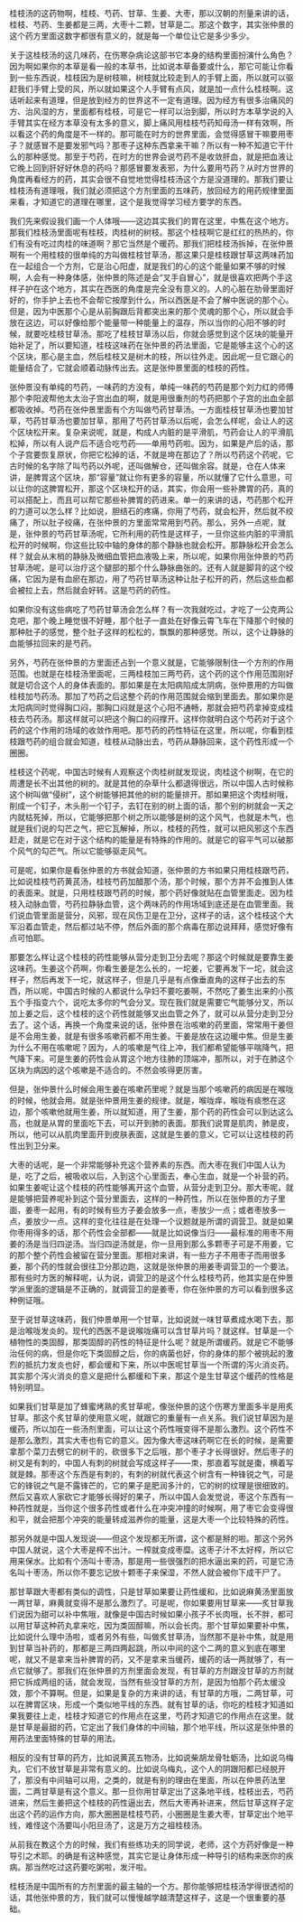 桂枝汤的这药物啊，桂枝、芍药、甘草、生姜、大枣，那以汉朝的剂量来讲的话，桂枝、芍药、生姜都是三两，大枣十二颗，甘草是二。那这个数字，其实张仲景的这个药方里面这数字都很有意义的，就是每一个单位让它是多少多少。

关于这桂枝汤的这几味药，在伤寒杂病论这部书它本身的结构里面扮演什么角色？因为啊如果你的本草是看一般的本草书，比如说本草备要或什么，那它可能让你看到一些东西说，桂枝因为是树枝嘛，树枝就比较走到人的手臂上面，所以就可以驱赶我们手臂上受的风，所以就如果这个人手臂有点风，就是加一点什么桂枝啊。这话听起来有道理，但是放到经方的世界这不一定有道理。因为经方有很多治痛风的方、治风湿的方，里面都有桂枝，可是它一样可以治到脚，所以时方本草学说的入手臂其实在经方本草没有太多的意义，脚上痛风用桂枝芍药知母汤一样有效啊，所以看这个药的角度是不一样的。那可能在时方的世界里面，会觉得感冒干嘛要用枣子？就感冒不是要发邪气吗？那枣子这种东西拿来干嘛？所以有一种不知道它干什么的那种感觉。那至于芍药，在时方的世界会说芍药不是收敛肝血，就是把血液让它晚上回到肝好好休息的药吗？那感冒要发表邪，为什么要用芍药？从时方世界的角度再看经方的药，其实会很不自觉地觉得桂枝汤这个方是没道理的。那我们要让桂枝汤有道理哦，我们就必须把这个方剂里面的五味药，放回经方的用药规律里面来看，才知道它的道理在哪里，这个是我觉得学习经方要学的东西。

我们先来假设我们画一个人体哦——这边其实我们的胃在这里，中焦在这个地方。那我们桂枝汤里面呢有桂枝，肉桂树的树枝。那这个桂枝啊它是红红的热热的，你们有没有吃过肉桂的味道啊？那它当然是个暖药。那我们把桂枝汤拆掉，在张仲景啊有一个用桂枝的很单纯的方叫做桂枝甘草汤，那这果只是桂枝跟甘草这两味药加在一起组合一个方剂，它是治心阳虚，就是我们的心的这个能量如果不够的时候啊，人会有一种身体感，张仲景的陈述是会“叉手自冒心”，就是很喜欢把两个手这样子护在这个地方，其实在西医的角度是完全没有意义的。人的心脏在肋骨里面好好的，你手护上去也不会帮它按摩到什么，所以西医是不会了解中医说的那个心。但是，因为中医那个心是从前胸跟后背都突出来的那个灵魂的那个心，所以就会手放在这边，可以好像给那个能量带一种能量上的温存，所以当你的心阳不够的时候，就要吃桂枝甘草汤。那吃了桂枝甘草汤以后，你就会感觉到这个区块的能量开始补足了，所以要知道，桂枝这味药在张仲景的药法里面，它是能够主这个心的这个区块，那心是主血，然后桂枝又是树木的枝，所以往外走。因此呢一旦它跟心的能量结合了，它就会顺着动脉传出去。这是张仲景里面的桂枝的药性。

张仲景没有单纯的芍药，一味药的方没有，单纯一味药的芍药是那个刘力红的师傅那个李阳波帮他太太治子宫出血的啊，就是用很重剂的芍药把那个子宫的出血全部都吸收掉。芍药在张仲景里面有个方叫做芍药甘草汤。一方面桂枝甘草汤也要加甘草，芍药甘草汤也要加甘草，那用了芍药甘草汤以后呢，会怎么样呢，会让人的这个区块松开来。复杂来说呢，就是，构成人内脏的是平滑肌，芍药会让人的平滑肌松掉，所以有人说产后不适合吃芍药——单用芍药啦。因为，如果是产后的话，那个子宫要恢复原状，你把它松掉的话，不就是垮在那边了？所以芍药这个药呢，它古时候的名字除了叫芍药以外呢，还叫做解仓，还叫做余容。就是，仓在人体来讲，是脾胃这个区块，那“容量”就让你有更多的容量，所以就懂了它什么意思，可以让你的这脾胃松开，那这个区块松开的话，其实，你会用一些补脾胃的药，真的可以搭配上，而且可以帮它那些补脾胃的药进来。单一的来讲的话，芍药那个松开的力道可以怎么样？比如说，胆结石的疼痛，你用了芍药，就会松开，然后就不绞痛了，所以肚子绞痛，在张仲景的方里面常常用到芍药。那么，另外一点呢，就是，张仲景的芍药甘草汤呢，它所利用的药性是这样子，一旦你这些内脏的平滑肌松开的时候啊，你这些比较中轴的身体的那个静脉也就会松开。那静脉松开会怎么样？就会从末梢的静脉及微细血管把血液吸上来，所以呢，如果你用张仲景的芍药甘草汤呢，是可以治疗这个腿部的那个什么静脉曲张的。还有人就是脚背的这个绞痛，它因为是有血瘀在那边，用了芍药甘草汤这种让肚子松开的药，然后这些血都会被拉上去，然后就会好转。这是芍药的药性。

如果你没有这些病吃了芍药甘草汤会怎么样？有一次我就吃过，才吃了一公克两公克吧，那个晚上睡觉很不好睡，那个肚子一直处在好像云霄飞车在下降那个时候的那种肚子的感觉，整个肚子这样的松松的，飘飘的那种感觉。所以，这个让静脉的血能够拉回来的是芍药。

另外，芍药在张仲景的方里面还占到一个意义就是，它能够限制住一个方剂的作用范围。也就是在桂枝汤里面呢，三两桂枝加三两芍药，这个药的这个作用范围刚好就是切合这个人的身体表面的。那如果是在太阳病陷成太阴病，张仲景用的方叫做桂枝加芍药汤。那加了芍药之后这整个药的作用范围就会缩到里面去。那如果你是太阳病同时觉得胸口闷，那胸口闷就是这个心阳不通畅，那就会把芍药拿掉变成桂枝去芍药汤。那这样就可以把这个胸口的闷撑开。这样你就明白这个芍药对于这个药的这个作用的场域的收敛作用吧。那芍药的药性特征在这里，所以呢，你看到桂枝跟芍药的组合就会知道，桂枝从动脉出去，芍药从静脉回来，这个药性形成一个圈圈。

桂枝这个药呢，中国古时候有人观察这个肉桂树就发现说，肉桂这个树啊，在它的周遭是长不出其他的树的。就是其他的杂草什么都退得很远，所以中国人古时候称这个树叫做“侵树”，这个树能够把其他的树的能量排开。那如果把这个肉桂树哦，削成一个钉子，木头削一个钉子，去钉在别的树上面的话，那个别的树就会一天之内就枯死掉，所以，它能够把那个树之所以能够是树的这个风气，也就是木气，也就是我们说的勾芒之气，把它瓦解掉，所以，桂枝的药性，就可以把风邪这个东西赶走，就是它在对于这个结构的能量是有特殊的作用的。就是它的容平气可以破那个风气的勾芒气。所以它能够驱走风气。

可是呢，如果你是看张仲景的方书就会知道，张仲景的方书如果只用桂枝跟芍药，比如说桂枝芍药黄芪汤，桂枝芍药加醋那个汤，那个时候，那个方并不会推到人体的表面来。就是，只用桂枝跟芍药的时候，那个药好像就贴在血管里面走。因为桂枝入动脉血管，芍药拉静脉血管，这个两味药的作用场域到底还是在血管里面。我们说血管里面是营分，风邪，现在风伤卫是在卫分，这样子的话，这个桂枝这个大军沿着血管走，然后都过站不停，然后外面的那个病毒在那边说拜拜，感觉好像有点可怕耶。

那要怎么样让这个桂枝的药性能够从营分走到卫分去呢？那这个时候就是要靠生姜这味药。生姜这个药啊，你看生姜是怎么长的，一坨姜，它要再发下一坨，就会这样子，然后再发下一坨，就这样子，但是几乎是有点像垂直角的这样子出去的东西，所以呢，中国古时候的人都说什么孕妇不要吃姜啊，不然吃了姜生出来的小孩五个手指变六个，说吃太多你的气会分叉。现在我们就是需要它气能够分叉，所以加上姜之后，这个桂枝的这个药性就能够叉出血管之外了，就可以从营分走到卫分去了。这个话，再换一个角度来说的话，张仲景在治咳嗽的药里面，常常用干姜但是不会用生姜，就是有很多咳嗽药都不用生姜。干姜是放在这边暖中焦。但是生姜为什么不用在咳嗽呢？因为，人的咳嗽是气往上冲，我们都希望能够平喘降气，把气降下来。可是生姜的药性会从胃这个地方往肺的顶端冲，那所以，对于在肺这个区块为病因的这个咳嗽是不适合的。不然会咳得更厉害。

但是，张仲景什么时候会用生姜在咳嗽药里呢？就是当那个咳嗽药的病因是在喉咙的时候，他就会用。就是张仲景用生姜的规律。就是，喉咙痒，喉咙有痰憋在这边，那个咳嗽他就用生姜，所以就知道，用了生姜，那个药的药性会可以到达这么高，也就是从胃的里面吃下去，可以开到肺的表面。那我们说胃是肌肉，肺是皮，所以，他可以从肌肉里面开到皮肤表面，这就是生姜的意义，它可以让这桂枝的药性出到卫分来。

大枣的话呢，是一个非常能够补充这个营养素的东西。而大枣在我们中国人认为是，吃了之后，被吸收以后，入到这个心里面去，奉心生血，就是一个补营的药。如果生姜呢让这个桂枝的药性能够离开这个血管，从营分走到卫分。那大枣呢，就是能够把营养呢补到这个营分里面去，这样的一种药性，所以在张仲景的方子里面，姜枣一起用，有的时候有些方子姜会放多一点，枣放少一点；或者枣放多一点，姜放少一点。这样的变化往往是在处理一个议题就是所谓的调营卫。就是如果你枣用得多的话，那个药性会全部都——就是比如说像当归——最标准的用枣不用姜的汤是当归四逆汤。当归四逆汤就是，你一旦用到那么多颗枣子可是不用姜，它的那个整个药性会被留在营分里面。那相对来讲，有一些方子不用枣子而用很多姜，那个药的性就会很往卫分那边跑，这就是张仲景的用姜枣调营卫的一个要法。那有些时方医的解释呢，认为说，调营卫的是这个什么桂枝芍药，他其实是在仲景学派里面的逻辑是不正确的，就调营卫的是姜枣，你在张仲景的方可以看到很多这种例证哦。

至于说甘草这味药，我们仲景单用一个甘草，比如说就一味甘草煮成水喝下去，那是治喉咙发炎的。现代的西医不是说喉咙痛可以含甘草片吗？就这样。甘草是一个植物性的类固醇，那类固醇的药性的特征是什么呢？就是所谓缓药。就是它不能够治任何的病，但是你吃下类固醇之后，你的病菌也好，你的身体的那个被挑起的激烈的抵抗力发炎也好，都会缓和下来，所以中医呢甘草当一个所谓的泻火消炎药。其实那个泻火消炎的意义是把什么都缓和下来，那这个是生甘草这个缓药的性格是特别明显。

如果我们甘草是加了蜂蜜烤熟的炙甘草呢，像张仲景的这个伤寒方里面多半是用炙甘草。那这个炙甘草的使用意义呢，就跟它的重量有一点关系。我们说甘草因为是缓药，所以加在一些汤剂里面，可以让这个药性哦变得不是那么激烈。这个药性不是那么激烈，其实大枣也有它的意义。因为像大枣这味药啊它在长的时候，是需要拿那个菜刀去劈它的树干的，砍很多下之后哦，那个枣子才长得很好。然后枣子的树又是有刺的，中国人有刺的树就会写成这样子——朿，那直着写就是棗，横着写就是棘。那枣这个东西是有刺的，有刺的树就代表这个树含有一种锋锐之气，可是它的锋锐之气是不露锋芒的，它的果子是肥润多汁的，它的树的纹理是很细致的。然后又喜欢人家砍它才能够长得好的果子，所以中国人会发觉说，枣这个东西有一种药性就是，当你这个很多药性或者什么在冲突冲撞的时候啊，用了枣它会变得很和平，就会把那个冲突的能量转成滋养你的能量，这是大枣一个比较特殊的药性。

那另外就是中国人发现说——但这个发现都无所谓，这个都是掰的啦。那这个另外中国人就说，这个大枣是榨不出汁。一榨就变成枣糜。这枣子汁不太好榨，所以它用来保水。比如有个汤叫十枣汤，那是用一些很强烈的把水逼出来的药，可是它汤名叫十枣汤，所以你不要忘记放十颗枣子来保湿，不然人就会被你下成干尸了。

那甘草跟大枣都有类似的调性，只是甘草如果要让药性缓和，比如说麻黄汤里面放一两甘草，麻黄就变得不是那么激烈了。可是呢，你如果要用甘草来——炙甘草我们说因为甜可以补中焦哦，就像是中国古时候如果小孩子不长肉哦，长不胖，都可以用甘草这种药丸拿来吃，因为类固醇嘛，所以会长肉。那个甘草如果要补中焦，比如说什么理中汤啦，或者另外有些，叫做炙甘草汤，当然那不是补中焦，就是用到甘草当补药的，那都是三两四两起跳，所以中间的这个二两的意义到底在哪里呢，就又不是拿来当补脾胃的药，又不是拿来当缓药，缓药的话一两就够了，有一点它就够了。那我们在张仲景的方剂里面会发现，有甘草的方剂跟没甘草的方剂就把它拆成两组的话，就会发现，当然有些没甘草的方剂，是因为怕那个药太缓没效，那个不算啊。但是，如果是复杂的方来讲的话，有甘草的方哦，二两甘草，可以在脾胃区块，形成一个类似地平线的东西。就有甘草的话，你吃的桂枝才知道如果我要往上走，桂枝才知道它的作用点在这里，芍药才知道它的作用点在这里。就是甘草是最甜的药，它定出了我们身体的中间轴，那个地平线，所以这是张仲景的用药法里面特殊的甘草的用法。

相反的没有甘草的药方，比如说黄芪五物汤，比如说柴胡龙骨牡蛎汤，比如说乌梅丸，它们不放甘草是非常有意义的。比如说乌梅丸，这个人的阴跟阳都已经脱开了，那没有中间轴可以用，之类的，就是有别的理由在里面，所以在仲景药法里面，二两甘草是有这个意义。那一旦你用甘草定出了这条地平线，桂枝出去，芍药进来，然后生姜把这个桂枝的药性逼出去，然后大枣再补进来，然后甘草这样子定出这个药的运作方向，那大圈圈是桂枝芍药，小圈圈是生姜大枣，甘草定出个地平线，难怪这个汤要叫小阳旦汤了，这是万方之祖桂枝汤。

从前我在教这个方的时候，我们有些练功夫的同学说，老师，这个方药好像是一种导引之术耶。的确是有这种感觉，其实它是让身体形成一种导引的结构来医你的疾病。那当然吃过这药要吃粥啦，发汗啦。

桂枝汤是中国所有的方剂里面的最主轴的一个方。那你能够把桂枝汤学得很透彻的话，其他张仲景的方，我们就可以慢慢越学越清楚这样子，这是一个很重要的基础。
